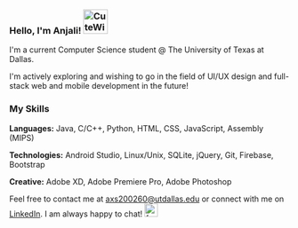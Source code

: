 ### Hello, I'm Anjali! <a href="https://emoji.gg/emoji/2614-cutewiggle"><img src="https://cdn3.emoji.gg/emojis/2614-cutewiggle.gif" width="44px" height="44px" alt="CuteWiggle"></a>

I'm a current Computer Science student @ The University of Texas at Dallas.

I'm actively exploring and wishing to go in the field of UI/UX design and full-stack web and mobile development in the future!

### My Skills 
**Languages:** Java, C/C++, Python, HTML, CSS, JavaScript, Assembly (MIPS)

**Technologies:** Android Studio, Linux/Unix, SQLite, jQuery, Git, Firebase, Bootstrap

**Creative:** Adobe XD, Adobe Premiere Pro, Adobe Photoshop

Feel free to contact me at axs200260@utdallas.edu or connect with me on [LinkedIn](https://www.linkedin.com/in/anjali-singh-6514b520b/). I am always happy to chat! <a href="https://emoji.gg/emoji/6018-fcbfeebcaecacab"><img src="https://cdn3.emoji.gg/emojis/6018-fcbfeebcaecacab.gif" width="24px" height="24px" alt="fcbfeebcaecacab"></a>
